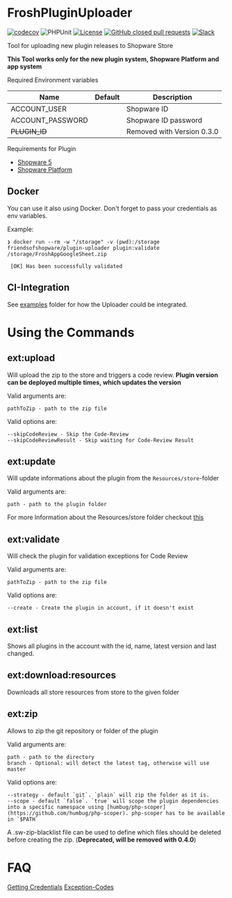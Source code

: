 # FroshPluginUploader
[![codecov](https://codecov.io/gh/FriendsOfShopware/FroshPluginUploader/branch/master/graph/badge.svg)](https://codecov.io/gh/FriendsOfShopware/FroshPluginUploader)
![PHPUnit](https://github.com/FriendsOfShopware/FroshPluginUploader/workflows/PHPUnit/badge.svg)
[![License](https://img.shields.io/github/license/FriendsOfShopware/FroshPluginUploader.svg)](https://github.com/FriendsOfShopware/FroshPluginUploader/blob/master/license.txt)
[![GitHub closed pull requests](https://img.shields.io/github/issues-pr-closed/FriendsOfShopware/FroshPluginUploader.svg)](https://github.com/FriendsOfShopware/FroshPluginUploader/pulls)
[![Slack](https://img.shields.io/badge/chat-on%20slack-%23ECB22E)](https://slack.shopware.com?utm_source=badge&utm_medium=badge&utm_campaign=pr-badge)

Tool for uploading new plugin releases to Shopware Store

**This Tool works only for the new plugin system, Shopware Platform and app system**

Required Environment variables

| Name             	| Default 	| Description                                                         	|
|------------------	|---------	|---------------------------------------------------------------------	|
| ACCOUNT_USER     	|         	| Shopware ID                                                         	|
| ACCOUNT_PASSWORD 	|         	| Shopware ID password                                                	|
| ~~PLUGIN_ID~~    	|         	| Removed with Version 0.3.0 	                                        |

Requirements for Plugin

* [Shopware 5](https://github.com/FriendsOfShopware/FroshPluginUploader/wiki/Shopware-5-Plugins)
* [Shopware Platform](https://github.com/FriendsOfShopware/FroshPluginUploader/wiki/Shopware-Platform-Plugin)

## Docker

You can use it also using Docker. Don't forget to pass your credentials as env variables.

Example: 
```
❯ docker run --rm -w "/storage" -v (pwd):/storage friendsofshopware/plugin-uploader plugin:validate /storage/FroshAppGoogleSheet.zip

 [OK] Has been successfully validated                                           
```

## CI-Integration

See [examples](https://github.com/FriendsOfShopware/FroshPluginUploader/tree/master/examples/ci) folder for how the Uploader could be integrated.

# Using the Commands

## ext:upload

Will upload the zip to the store and triggers a code review.
**Plugin version can be deployed multiple times, which updates the version**

Valid arguments are:

```
pathToZip - path to the zip file
```

Valid options are:
```
--skipCodeReview - Skip the Code-Review
--skipCodeReviewResult - Skip waiting for Code-Review Result
```


## ext:update

Will update informations about the plugin from the `Resources/store`-folder

Valid arguments are:

```
path - path to the plugin folder
```

For more Information about the Resources/store folder checkout [this](https://github.com/FriendsOfShopware/FroshPluginUploader/wiki/Resources-store-Folder)

## ext:validate

Will check the plugin for validation exceptions for Code Review

Valid arguments are:

```
pathToZip - path to the zip file
```

Valid options are:
```
--create - Create the plugin in account, if it doesn't exist
```

## ext:list

Shows all plugins in the account with the id, name, latest version and last changed.

## ext:download:resources

Downloads all store resources from store to the given folder

## ext:zip

Allows to zip the git repository or folder of the plugin

Valid arguments are:
```
path - path to the directory
branch - Optional: will detect the latest tag, otherwise will use master
```

Valid options are:
```
--strategy - default `git`. `plain` will zip the folder as it is.
--scope - default `false`. `true` will scope the plugin dependencies into a specific namespace using [humbug/php-scoper](https://github.com/humbug/php-scoper). php-scoper has to be available in `$PATH`
```

A .sw-zip-blacklist file can be used to define which files should be deleted before creating the zip. (**Deprecated, will be removed with 0.4.0**)

# FAQ

[Getting Credentials](https://github.com/FriendsOfShopware/FroshPluginUploader/wiki/Getting-Credentials)
[Exception-Codes](https://github.com/FriendsOfShopware/FroshPluginUploader/wiki/PluginsException-Codes)
